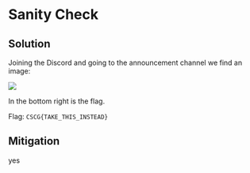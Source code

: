 # Sanity Check

## Solution

Joining the Discord and going to the announcement channel we find an image:

![](https://cdn.discordapp.com/attachments/669637569817870386/684123666606587982/3r68f9.jpg)

In the bottom right is the flag.

Flag: `CSCG{TAKE_THIS_INSTEAD}`


## Mitigation

yes
